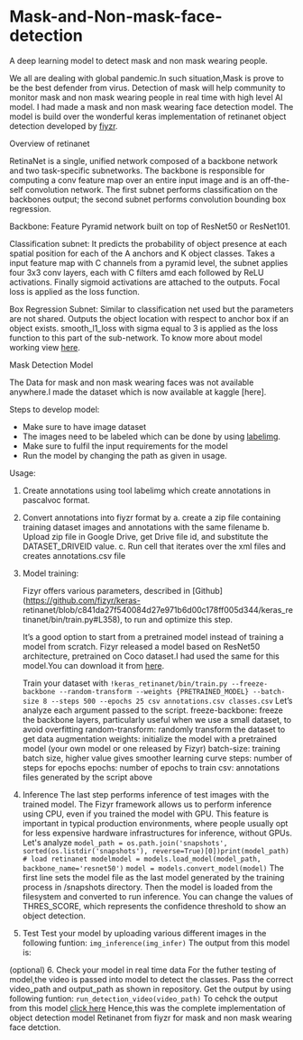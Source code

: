 # Mask-and-Non-mask-face-detection
A deep learning model to detect mask and non mask wearing people.

We all are dealing with global pandemic.In such situation,Mask is prove to be the best defender from virus.
Detection of mask will help community to monitor mask and non mask wearing people in real time with high level AI model.
I had made a mask and non mask wearing face detection model.
The model is build over the wonderful keras implementation of retinanet object detection developed by [fiyzr](https://github.com/fizyr/keras-retinanet).


Overview of retinanet

RetinaNet is a single, unified network composed of a backbone network and two task-specific subnetworks. The backbone is responsible for computing a conv feature map over an entire input image and is an off-the-self convolution network. The first subnet performs classification on the backbones output; the second subnet performs convolution bounding box regression.

Backbone: Feature Pyramid network built on top of ResNet50 or ResNet101.

Classification subnet: It predicts the probability of object presence at each spatial position for each of the A anchors and K object classes. Takes a input feature map with C channels from a pyramid level, the subnet applies four 3x3 conv layers, each with C filters amd each followed by ReLU activations. Finally sigmoid activations are attached to the outputs. Focal loss is applied as the loss function.

Box Regression Subnet: Similar to classification net used but the parameters are not shared. Outputs the object location with respect to anchor box if an object exists. smooth_l1_loss with sigma equal to 3 is applied as the loss function to this part of the sub-network.
To know more about model working view [here](https://medium.com/@14prakash/the-intuition-behind-retinanet-eb636755607d).

Mask Detection Model

The Data for mask and non mask wearing faces was not available anywhere.I made the dataset which is now available at kaggle [here].

Steps to develop model:
* Make sure to have image dataset
* The images need to be labeled which can be done by using [labelimg](https://github.com/tzutalin/labelImg).
* Make sure to fulfil the input requirements for the model
* Run the model by changing the path as given in usage.

Usage:

1. Create annotations using tool labelimg which create annotations in pascalvoc format.
2. Convert annotations into fiyzr format by 
   a. create a zip file containing training dataset images and annotations with the same filename 
   b. Upload zip file in Google Drive, get Drive file id, and substitute the DATASET_DRIVEID value.
   c. Run cell that iterates over the xml files and creates annotations.csv file
3. Model training:

    Fizyr offers various parameters, described in [Github](https://github.com/fizyr/keras-        retinanet/blob/c841da27f540084d27e971b6d00c178ff005d344/keras_retinanet/bin/train.py#L358), to run and optimize this step.

    It’s a good option to start from a pretrained model instead of training a model from scratch. Fizyr released a model based on     ResNet50 architecture, pretrained on Coco dataset.I had used the same for this model.You can download it from [here](https://github.com/fizyr/keras-retinanet/releases).
    
    Train your dataset with
    `!keras_retinanet/bin/train.py --freeze-backbone --random-transform --weights {PRETRAINED_MODEL} --batch-size 8 --steps 500 --epochs 25 csv annotations.csv classes.csv`
    Let’s analyze each argument passed to the script.
      freeze-backbone: freeze the backbone layers, particularly useful when we use a small dataset, to avoid overfitting
      random-transform: randomly transform the dataset to get data augmentation
      weights: initialize the model with a pretrained model (your own model or one released by Fizyr)
      batch-size: training batch size, higher value gives smoother learning curve
      steps: number of steps for epochs
      epochs: number of epochs to train
      csv: annotations files generated by the script above
      
      
4. Inference
   The last step performs inference of test images with the trained model.
   The Fizyr framework allows us to perform inference using CPU, even if you trained the model with GPU. This feature is important in      typical production environments, where people usually opt for less expensive hardware infrastructures for inference, without GPUs.
   Let's analyze
   `model_path = os.path.join('snapshots', sorted(os.listdir('snapshots'), reverse=True)[0])print(model_path)`
   `# load retinanet modelmodel = models.load_model(model_path, backbone_name='resnet50')`
   `model = models.convert_model(model)`
   The first line sets the model file as the last model generated by the training process in /snapshots directory. Then the model is        loaded from the filesystem and converted to run inference.
   You can change the values of THRES_SCORE, which represents the confidence threshold to show an object detection.
   
5.  Test
    Test your model by uploading various different images in the following funtion:
    `img_inference(img_infer)`
    The output from this model is:
    
(optional)
6.  Check your model in real time data
    For the futher testing of model,the video is passed into model to detect the classes.
    Pass the correct video_path and output_path as shown in repository.
    Get the output by using following funtion:
    `run_detection_video(video_path)`
    To cehck the output from this model [click here](https://drive.google.com/file/d/1oNG2glGKtfNl-2mXL-e4Y4TEABMDbSbY/view?usp=sharing)
 Hence,this was the complete implementation of object detection model Retinanet from fiyzr for mask and non mask wearing face detction. 
   

     
     






